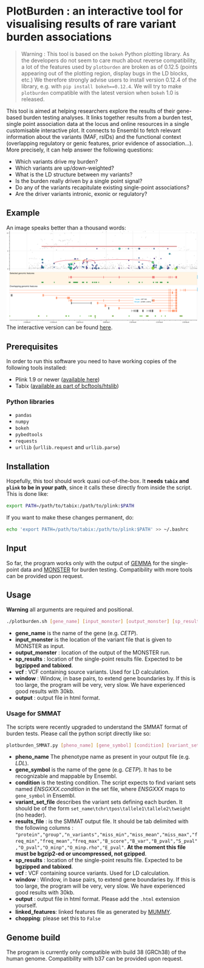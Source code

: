 # PlotBurden : an interactive tool for visualising results of rare variant burden associations

> Warning : This tool is based on the `bokeh` Python plotting library. As the developers do not seem to care much about reverse compatibility, a lot of the features used by `plotburden` are broken as of 0.12.5 (points appearing out of the plotting region, display bugs in the LD blocks, etc.) We therefore strongly advise users to install version 0.12.4 of the library, e.g. with `pip install bokeh==0.12.4`. We will try to make `plotburden` compatible with the latest version when `bokeh` 1.0 is released.

This tool is aimed at helping researchers explore the results of their gene-based burden testing analyses. It links together results from a burden test, single point association data at the locus and online resources in a single customisable interactive plot. It connects to Ensembl to fetch relevant information about the variants (MAF, rsIDs) and the functional context (overlapping regulatory or genic features, prior evidence of association...). More precisely, it can help answer the following questions:
* Which variants drive my burden?
* Which variants are up/down-weighted?
* What is the LD structure between my variants? 
* Is the burden really driven by a single point signal?
* Do any of the variants recapitulate existing single-point associations?
* Are the driver variants intronic, exonic or regulatory?

## Example
An image speaks better than a thousand words:
![Example image](example.png)
The interactive version can be found [here](http://rawgit.com/wtsi-team144/plotburden/master/example.html).

## Prerequisites
In order to run this software you need to have working copies of the following tools installed:
* Plink 1.9 or newer ([available here](https://www.cog-genomics.org/plink2/index))
* Tabix ([available as part of bcftools/htslib](http://www.htslib.org/download/))

### Python libraries
* `pandas`
* `numpy`
* `bokeh`
* `pybedtools`
* `requests`
* `urllib` (`urllib.request` and `urllib.parse`)


## Installation
Hopefully, this tool should work quasi out-of-the-box. It **needs `tabix` and `plink` to be in your path**, since it calls these directly from inside the script. This is done like:

```bash
export PATH=/path/to/tabix:/path/to/plink:$PATH
```

If you want to make these changes permanent, do:
```bash
echo 'export PATH=/path/to/tabix:/path/to/plink:$PATH' >> ~/.bashrc
```

## Input
So far, the program works only with the output of [GEMMA](http://www.xzlab.org/software.html) for the single-point data and [MONSTER](https://www.stat.uchicago.edu/~mcpeek/software/MONSTER/index.html) for burden testing. Compatibility with more tools can be provided upon request.

## Usage

**Warning** all arguments are required and positional.

```bash
./plotburden.sh [gene_name] [input_monster] [output_monster] [sp_results] [vcf] [window] [output]
```
* **gene_name** is the name of the gene (e.g. _CETP_).
* **input_monster** is the location of the variant file that is given to MONSTER as input.
* **output_monster** : location of the output of the MONSTER run.
* **sp_results** : location of the single-point results file. Expected to be **bgzipped and tabixed**.
* **vcf** : VCF containing source variants. Used for LD calculation.
* **window** : Window, in base pairs, to extend gene boundaries by. If this is too large, the program will be very, very slow. We have experienced good results with 30kb.
* **output** : output file in html format.

### Usage for SMMAT
The scripts were recently upgraded to understand the SMMAT format of burden tests. Please call the python script directly like so:

```bash
plotburden_SMMAT.py [pheno_name] [gene_symbol] [condition] [variant_set_file] [results_file] [sp_results] [vcf] [window] [output_file] [linked_features] [chopping]
```

* **pheno_name** The phenotype name as present in your output file (e.g. _LDL_).
* **gene_symbol** is the name of the gene (e.g. _CETP_). It has to be recognizable and mappable by Ensembl.
* **condition** is the testing condition. The script expects to find variant sets named _ENSGXXX.condition_ in the set file, where _ENSGXXX_ maps to `gene_symbol` in Ensembl.
* **variant_set_file** describes the variant sets defining each burden. It should be of the form `set_name\tchr\tpos\tallele1\tallele2\tweight` (no header).
* **results_file** : is the SMMAT output file. It should be tab delimited with the following columns : `"protein","group","n_variants","miss_min","miss_mean","miss_max","freq_min","freq_mean","freq_max","B_score","B_var","B_pval","S_pval","O_pval","O_minp","O_minp.rho","E_pval"`. **At the moment this file must be bgzip2-ed or uncompressed, not gzipped**.
* **sp_results** : location of the single-point results file. Expected to be **bgzipped and tabixed**.
* **vcf** : VCF containing source variants. Used for LD calculation.
* **window** : Window, in base pairs, to extend gene boundaries by. If this is too large, the program will be very, very slow. We have experienced good results with 30kb.
* **output** : output file in html format. Please add the `.html` extension yourself.
* **linked_features**: linked features file as generated by [MUMMY](https://github.com/hmgu-itg/burden_testing).
* **chopping**: please set this to `False`

## Genome build
The program is currently only compatible with build 38 (GRCh38) of the human genome. Compatibility with b37 can be provided upon request.
